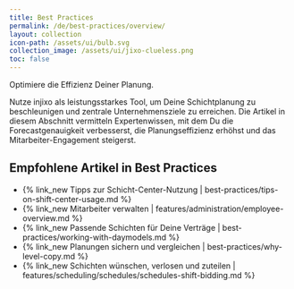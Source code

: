 ```yaml
---
title: Best Practices
permalink: /de/best-practices/overview/
layout: collection
icon-path: /assets/ui/bulb.svg
collection_image: /assets/ui/jixo-clueless.png
toc: false
---
```


Optimiere die Effizienz Deiner Planung.

Nutze injixo als leistungsstarkes Tool, um Deine Schichtplanung zu beschleunigen und zentrale Unternehmensziele zu erreichen. Die Artikel in diesem Abschnitt vermitteln Expertenwissen, mit dem Du die Forecastgenauigkeit verbesserst, die Planungseffizienz erhöhst und das Mitarbeiter-Engagement steigerst.


## Empfohlene Artikel in Best Practices

- {% link_new Tipps zur Schicht-Center-Nutzung | best-practices/tips-on-shift-center-usage.md %}
- {% link_new Mitarbeiter verwalten | features/administration/employee-overview.md %}
- {% link_new Passende Schichten für Deine Verträge | best-practices/working-with-daymodels.md %}
- {% link_new Planungen sichern und vergleichen | best-practices/why-level-copy.md %}
- {% link_new Schichten wünschen, verlosen und zuteilen | features/scheduling/schedules/schedules-shift-bidding.md %}